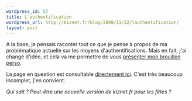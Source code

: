 ```yaml
--- 
wordpress_id: 57
title: L'authentification
wordpress_url: http://kiznet.fr/blog/2008/11/22/lauthentification/
layout: post
---
```


A la base, je pensais raconter tout ce que je pense à propos de ma
problématique actuelle sur les moyens d'authentifications. Mais en fait, j'ai
changé d'idée, et cela va me permettre de vous [présenter mon brouillon
perso](http://kizlumsdraft.couch.it/).

La page en question est consultable [directement
ici](http://kizlumsdraft.couch.it/L%27authentification_parfaite). C'est très
beaucoup incomplet, j'en convient.


*Qui sait ? Peut-être une nouvelle version de kiznet.fr pour les fêtes ?*
